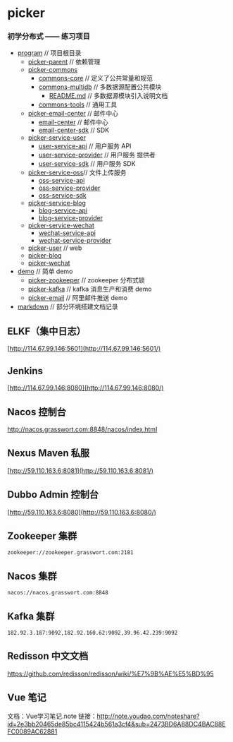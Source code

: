 # picker
### 初学分布式 —— 练习项目
* [program](https://github.com/xuliangliang1995/picker/tree/master/program) // 项目根目录
  * [picker-parent](https://github.com/xuliangliang1995/picker/tree/master/program/picker-parent)  // 依赖管理
  * [picker-commons](https://github.com/xuliangliang1995/picker/tree/master/program/picker-commons)
    * [commons-core](https://github.com/xuliangliang1995/picker/tree/master/program/picker-commons/commons-core) // 定义了公共常量和规范
    * [commons-multidb](https://github.com/xuliangliang1995/picker/tree/master/program/picker-commons/commons-multidb) // 多数据源配置公共模块
      * [README.md](https://github.com/xuliangliang1995/picker/blob/master/program/picker-commons/commons-multidb/README.md) // 多数据源模块引入说明文档
    * [commons-tools](https://github.com/xuliangliang1995/picker/tree/master/program/picker-commons/commons-tools)	// 通用工具
  * [picker-email-center](https://github.com/xuliangliang1995/picker/tree/master/program/picker-email-center) // 邮件中心
    * [email-center](https://github.com/xuliangliang1995/picker/tree/master/program/picker-email-center/email-center) // 邮件中心
    * [email-center-sdk](https://github.com/xuliangliang1995/picker/tree/master/program/picker-email-center/email-center-sdk) // SDK 
  * [picker-service-user](https://github.com/xuliangliang1995/picker/tree/master/program/picker-service-user)
    * [user-service-api](https://github.com/xuliangliang1995/picker/tree/master/program/picker-service-user/user-service-api) // 用户服务 API
    * [user-service-provider](https://github.com/xuliangliang1995/picker/tree/master/program/picker-service-user/user-service-provider) // 用户服务 提供者
    * [user-service-sdk](https://github.com/xuliangliang1995/picker/tree/master/program/picker-service-user/user-service-sdk) // 用户服务 SDK
  * [picker-service-oss](https://github.com/xuliangliang1995/picker/tree/master/program/picker-service-oss)// 文件上传服务
    * [oss-service-api](https://github.com/xuliangliang1995/picker/tree/master/program/picker-service-oss/oss-service-api)
    * [oss-service-provider](https://github.com/xuliangliang1995/picker/tree/master/program/picker-service-oss/oss-service-provider)
    * [oss-service-sdk](https://github.com/xuliangliang1995/picker/tree/master/program/picker-service-oss/oss-service-sdk)
  * [picker-service-blog](https://github.com/xuliangliang1995/picker/tree/master/program/picker-service-blog)
    * [blog-service-api](https://github.com/xuliangliang1995/picker/tree/master/program/picker-service-blog/blog-service-api)
    * [blog-service-provider](https://github.com/xuliangliang1995/picker/tree/master/program/picker-service-blog/blog-service-provider)
  * [picker-service-wechat](https://github.com/xuliangliang1995/picker/tree/master/program/picker-service-wechat)
    * [wechat-service-api](https://github.com/xuliangliang1995/picker/tree/master/program/picker-service-wechat/wechat-service-api)
    * [wechat-service-provider](https://github.com/xuliangliang1995/picker/tree/master/program/picker-service-wechat/wechat-service-provider)
  * [picker-user](https://github.com/xuliangliang1995/picker/tree/master/program/picker-user) // web 
  * [picker-blog](https://github.com/xuliangliang1995/picker/tree/master/program/picker-blog)
  * [picker-wechat](https://github.com/xuliangliang1995/picker/tree/master/program/picker-wechat)
* [demo](https://github.com/xuliangliang1995/picker/tree/master/demo) // 简单 demo
  * [picker-zookeeper](https://github.com/xuliangliang1995/picker/tree/master/demo/picker-zookeeper) // zookeeper 分布式锁
  * [picker-kafka](https://github.com/xuliangliang1995/picker/tree/master/demo/picker-kafka) // kafka 消息生产和消费 demo
  * [picker-email](https://github.com/xuliangliang1995/picker/tree/master/demo/picker-email) // 阿里邮件推送 demo
* [markdown](https://github.com/xuliangliang1995/picker/tree/master/markdown) // 部分环境搭建文档记录



## ELKF（集中日志）

 [http://114.67.99.146:5601](http://114.67.99.146:5601/) 



## Jenkins 

 [http://114.67.99.146:8080](http://114.67.99.146:8080/) 



## Nacos 控制台

http://nacos.grasswort.com:8848/nacos/index.html



## Nexus Maven 私服

[http://59.110.163.6:8081](http://59.110.163.6:8081/)



## Dubbo Admin 控制台

[http://59.110.163.6:8080](http://59.110.163.6:8080/)



## Zookeeper 集群

```properties
zookeeper://zookeeper.grasswort.com:2181
```



## Nacos 集群

```properties
nacos://nacos.grasswort.com:8848
```



## Kafka 集群

```shell
182.92.3.187:9092,182.92.160.62:9092,39.96.42.239:9092
```

## Redisson 中文文档
https://github.com/redisson/redisson/wiki/%E7%9B%AE%E5%BD%95

## Vue 笔记
文档：Vue学习笔记.note
链接：http://note.youdao.com/noteshare?id=2e3bb20465de85bc4115424b561a3cf4&sub=2473BD6A88DC4BAC88EFC0089AC62881




